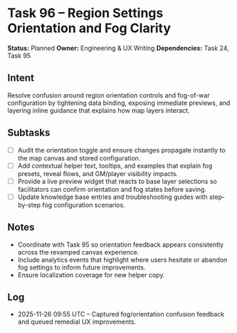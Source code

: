 # Task 96 – Region Settings Orientation and Fog Clarity

**Status:** Planned
**Owner:** Engineering & UX Writing
**Dependencies:** Task 24, Task 95

## Intent
Resolve confusion around region orientation controls and fog-of-war configuration by tightening data binding, exposing immediate previews, and layering inline guidance that explains how map layers interact.

## Subtasks
- [ ] Audit the orientation toggle and ensure changes propagate instantly to the map canvas and stored configuration.
- [ ] Add contextual helper text, tooltips, and examples that explain fog presets, reveal flows, and GM/player visibility impacts.
- [ ] Provide a live preview widget that reacts to base layer selections so facilitators can confirm orientation and fog states before saving.
- [ ] Update knowledge base entries and troubleshooting guides with step-by-step fog configuration scenarios.

## Notes
- Coordinate with Task 95 so orientation feedback appears consistently across the revamped canvas experience.
- Include analytics events that highlight where users hesitate or abandon fog settings to inform future improvements.
- Ensure localization coverage for new helper copy.

## Log
- 2025-11-26 09:55 UTC – Captured fog/orientation confusion feedback and queued remedial UX improvements.
